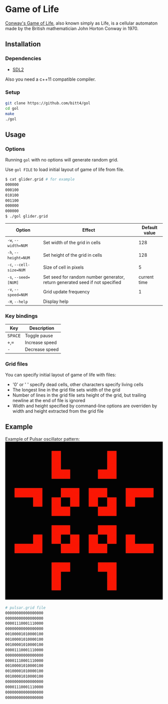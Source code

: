 # Game of Life

[Conway's Game of Life](https://en.wikipedia.org/wiki/Conway%27s_Game_of_Life), also known simply as Life, is a cellular automaton made by the British mathematician John Horton Conway in 1970.

## Installation

### Dependencies
 - [SDL2](https://libsdl.org/download-2.0.php)

Also you need a c++11 compatible compiler.

### Setup

```bash
git clone https://github.com/bitt4/gol
cd gol
make
./gol
```

## Usage

### Options

Running `gol` with no options will generate random grid.

Use `gol FILE` to load initial layout of game of life from file.
```bash
$ cat glider.grid # for example
000000
000100
010100
001100
000000
000000
$ ./gol glider.grid
```

| Option                |Effect                                                                      |Default value|
|-----------------------|----------------------------------------------------------------------------|-------------|
|`-w`, `--width=NUM`    |Set width of the grid in cells                                              |128          |
|`-h`, `--height=NUM`   |Set height of the grid in cells                                             |128          |
|`-c`, `--cell-size=NUM`|Size of cell in pixels                                                      |5            |
|`-s`, `--seed=[NUM]`   |Set seed for random number generator, return generated seed if not specified|current time |
|`-v`, `--speed=NUM`    |Grid update frequency                                                       |1            |
|`-H`, `--help`         |Display help                                                                |             |

### Key bindings

| Key                            |  Description   |
|--------------------------------|----------------|
| <kbd>SPACE</kbd>               | Toggle pause   |
| <kbd>+</kbd>,<kbd>=</kbd>      | Increase speed |
| <kbd>-</kbd>                   | Decrease speed |

### Grid files
You can specify initial layout of game of life with files:
 - '0' or ' ' specify dead cells, other characters specify living cells
 - The longest line in the grid file sets width of the grid
 - Number of lines in the grid file sets height of the grid, but trailing newline at the end of file is ignored
 - Width and height specified by command-line options are overriden by width and height extracted from the grid file

## Example
Example of Pulsar oscillator pattern:
![](demo.gif)
```bash
# pulsar.grid file
00000000000000000
00000000000000000
00001110001110000
00000000000000000
00100001010000100
00100001010000100
00100001010000100
00001110001110000
00000000000000000
00001110001110000
00100001010000100
00100001010000100
00100001010000100
00000000000000000
00001110001110000
00000000000000000
00000000000000000
```